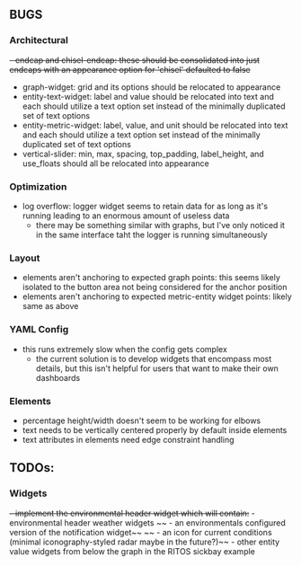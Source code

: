 ## BUGS
### Architectural
~~- endcap and chisel-endcap: these should be consolidated into just endcaps with an appearance option for 'chisel' defaulted to false~~
- graph-widget: grid and its options should be relocated to appearance
- entity-text-widget: label and value should be relocated into text and each should utilize a text option set instead of the minimally duplicated set of text options
- entity-metric-widget: label, value, and unit should be relocated into text and each should utilize a text option set instead of the minimally duplicated set of text options
- vertical-slider: min, max, spacing, top_padding, label_height, and use_floats should all be relocated into appearance

### Optimization
- log overflow: logger widget seems to retain data for as long as it's running leading to an enormous amount of useless data
    - there may be something similar with graphs, but I've only noticed it in the same interface taht the logger is running simultaneously

### Layout
- elements aren't anchoring to expected graph points: this seems likely isolated to the button area not being considered for the anchor position
- elements aren't anchoring to expected metric-entity widget points: likely same as above

### YAML Config
- this runs extremely slow when the config gets complex
    - the current solution is to develop widgets that encompass most details, but this isn't helpful for users that want to make their own dashboards
    
### Elements
- percentage height/width doesn't seem to be working for elbows
- text needs to be vertically centered properly by default inside elements
- text attributes in elements need edge constraint handling

## TODOs:
### Widgets
~~- implement the environmental header widget which will contain:~~
    - environmental header weather widgets
~~    - an environmentals configured version of the notification widget~~
~~    - an icon for current conditions (minimal iconography-styled radar maybe in the future?)~~
        - other entity value widgets from below the graph in the RITOS sickbay example
